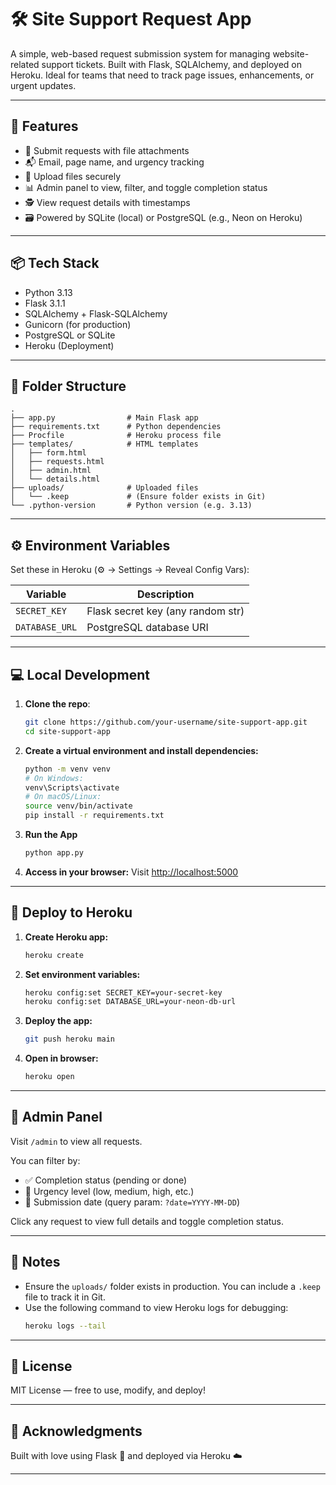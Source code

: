 # 🛠️ Site Support Request App

A simple, web-based request submission system for managing website-related support tickets. Built with Flask, SQLAlchemy, and deployed on Heroku. Ideal for teams that need to track page issues, enhancements, or urgent updates.

---

## 🚀 Features

- 📝 Submit requests with file attachments
- 📬 Email, page name, and urgency tracking
- 📂 Upload files securely
- 📊 Admin panel to view, filter, and toggle completion status
- 🕵️ View request details with timestamps
- 🗃️ Powered by SQLite (local) or PostgreSQL (e.g., Neon on Heroku)

---

## 📦 Tech Stack

- Python 3.13
- Flask 3.1.1
- SQLAlchemy + Flask-SQLAlchemy
- Gunicorn (for production)
- PostgreSQL or SQLite
- Heroku (Deployment)

---

## 🧱 Folder Structure

```
.
├── app.py                # Main Flask app
├── requirements.txt      # Python dependencies
├── Procfile              # Heroku process file
├── templates/            # HTML templates
│   ├── form.html
│   ├── requests.html
│   ├── admin.html
│   └── details.html
├── uploads/              # Uploaded files
│   └── .keep             # (Ensure folder exists in Git)
└── .python-version       # Python version (e.g. 3.13)
```

---

## ⚙️ Environment Variables

Set these in Heroku (⚙️ → Settings → Reveal Config Vars):

| Variable       | Description                        |
|----------------|------------------------------------|
| `SECRET_KEY`   | Flask secret key (any random str)  |
| `DATABASE_URL` | PostgreSQL database URI            |

---

## 💻 Local Development

1. **Clone the repo**:
   ```bash
   git clone https://github.com/your-username/site-support-app.git
   cd site-support-app
   ```

2. **Create a virtual environment and install dependencies:**
   ```bash
   python -m venv venv
   # On Windows:
   venv\Scripts\activate
   # On macOS/Linux:
   source venv/bin/activate
   pip install -r requirements.txt
   ```

3. **Run the App**
   ```bash
   python app.py
   ```

4. **Access in your browser:**
   Visit [http://localhost:5000](http://localhost:5000)

---

## 🚢 Deploy to Heroku

1. **Create Heroku app:**
   ```bash
   heroku create
   ```

2. **Set environment variables:**
   ```bash
   heroku config:set SECRET_KEY=your-secret-key
   heroku config:set DATABASE_URL=your-neon-db-url
   ```

3. **Deploy the app:**
   ```bash
   git push heroku main
   ```

4. **Open in browser:**
   ```bash
   heroku open
   ```

---

## 🔧 Admin Panel

Visit `/admin` to view all requests.

You can filter by:
- ✅ Completion status (pending or done)
- 🚨 Urgency level (low, medium, high, etc.)
- 📅 Submission date (query param: `?date=YYYY-MM-DD`)

Click any request to view full details and toggle completion status.

---

## 📌 Notes

- Ensure the `uploads/` folder exists in production. You can include a `.keep` file to track it in Git.
- Use the following command to view Heroku logs for debugging:
  ```bash
  heroku logs --tail
  ```

---

## 🧡 License

MIT License — free to use, modify, and deploy!

---

## 🙌 Acknowledgments

Built with love using Flask 💖 and deployed via Heroku ☁️

---
